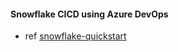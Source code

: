 #### Snowflake CICD using Azure DevOps
- ref [snowflake-quickstart](https://quickstarts.snowflake.com/guide/devops_dcm_schemachange_azure_devops/index.html#0)